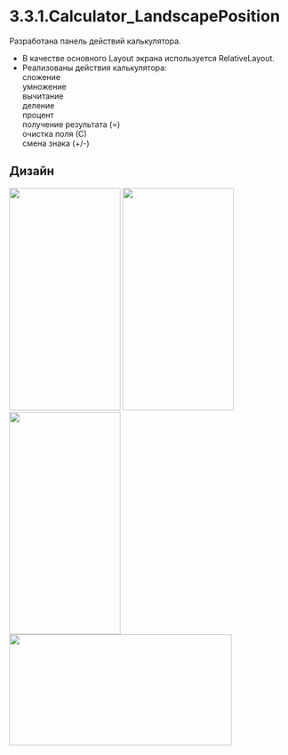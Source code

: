 # 3.3.1.Calculator_LandscapePosition
Разработана панель действий калькулятора.  
- В качестве основного Layout экрана используется RelativeLayout.  
- Реализованы действия калькулятора:  
сложение  
умножение  
вычитание  
деление  
процент  
получение результата (=)  
очистка поля (С)  
смена знака  (+/-)

Дизайн
---
<img src="https://github.com/katerinavp/3.3.1.Calculator_LandscapePosition/blob/master/Screenshot_calculator.jpg" width="200" height="400"> <img src="https://github.com/katerinavp/3.3.1.Calculator_LandscapePosition/blob/master/Screenshot_sum.jpg" width="200" height="400"> <img src="https://github.com/katerinavp/3.3.1.Calculator_LandscapePosition/blob/master/Screenshot_result.jpg" width="200" height="400"> 
<img src="https://github.com/katerinavp/3.3.1.Calculator_LandscapePosition/blob/master/Screenshot_landscapePosition_1.jpg" width="400" height="200">
